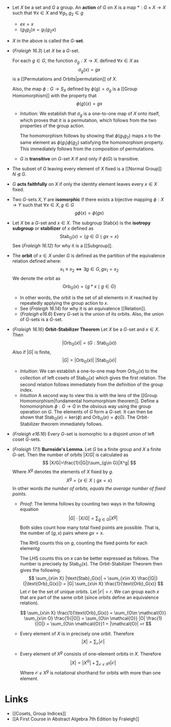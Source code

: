 * Let $X$ be a set and $G$ a group. An **action** of $G$ on $X$ is a map $\ast:G\times X\to X$  such that $\forall x\in X$ and $\forall g_1,g_2\in g$
	* $ex=x$
	* $(g_1g_2)x = g_1(g_2x)$ 
* $X$ in the above is called the $G$-**set**.

* (*Fraleigh 16.3*) Let $X$ be a $G$-set. 
  
  For each $g\in G$, the function $\sigma_g:X\to X$. defined $\forall x\in X$ as 
  $$
  \sigma_g(x)=gx
  $$
  is a [[Permutations and Orbits|permutation]] of $X$.
  
  Also, the map $\phi: G\to S_X$ defined by $\phi(g)=\sigma_g$ is a [[Group Homomorphism]] with the property that 
  $$
  \phi(g)(x)=gx
  $$
	* *Intuition*: We establish that $\sigma_g$ is a one-to-one map of $X$ onto itself, which proves that it is a permutation, which follows from the two properties of the group action.
	  
	  The homomorphism follows by showing that $\phi(g_1 g_2)$ maps $x$ to the same element as $\phi(g_1)\phi(g_2)$ satisfying the homomorphism property. This immediately follows from the composition of permutations.
	* $G$ is **transitive** on $G$-set $X$ if and only if $\phi(G)$ is transitive.

* The subset of $G$ leaving every element of $X$ fixed is a [[Normal Group]] $N\unlhd G$.
* $G$ **acts faithfully** on $X$ if only the identity element leaves every $x\in X$ fixed.
* Two $G$-sets $X,Y$ are **isomorphic** if there exists a bijective mapping $\phi:X\to Y$ such that $\forall x\in X, g\in G$ 
  $$
  g\phi(x)=\phi(gx)
  $$
   
* Let $X$ be a $G$-set and $x\in X$. The subgroup $\text{Stab}(x)$ is the **isotropy subgroup** or **stabilizer** of $x$ defined as 
  $$
  \text{Stab}_G(x) =\{g\in G\mid gx=x\}
  $$
  See (*Fraleigh 16.12*) for why it is a [[Subgroup]]. 

* The **orbit** of $x\in X$ under $G$ is defined as the partition of the equivalence relation defined where: 
  $$
  x_1\equiv x_2\iff \exists g\in G, gx_1=x_2
  $$
  We denote the orbit as 
  $$
  \text{Orb}_G(x)=\{g\ast x \mid g \in G \}
  $$
	* In other words, the orbit is the set of all elements in $X$ reached by repeatedly applying the group action to $x$.
	* See (*Fraleigh 16.14*) for why it is an equivalence [[Relation]]. 
	* (*Fraleigh e16.6*) Every $G$-set is the union of its orbits. Also, the union of $G$-sets is a $G$-set.

* (*Fraleigh 16.16*) **Orbit-Stabilizer Theorem**  Let $X$ be a $G$-set and $x\in X$. Then 
  $$
  |\text{Orb}_G(x)|=(G : \text{Stab}_G(x))
  $$
  Also if $|G|$ is finite, 
  $$
  |G|=|\text{Orb}_G(x)| \ |\text{Stab}_G(x)|
  $$
	* *Intuition*: We can establish a one-to-one map from $\text{Orb}_G(x)$ to the collection of left cosets of $\text{Stab}_G(x)$ which gives the first relation. The second relation follows immediately from the definition of the group index.
	* *Intuition* A second way to view this is with the lens of the [[Group Homomorphism|fundamental homomorphism theorem]]. Define a homomorphism $\phi:G\to G$ in the obvious way using the group operation on $G$. The elements of $G$ form a $G$-set. 
	  It can then be shown that $\text{Stab}_G(e)=\text{ker}(\phi)$ and $\text{Orb}_G(e) =\phi(G)$. The Orbit-Stabilizer theorem immediately follows.  

* (*Fraleigh e16.16*) Every $G$-set is isomorphic to a disjoint union of left coset $G$-sets.

* (*Fraleigh 17.1*) **Burnside's Lemma**. Let $G$ be a finite group and $X$ a finite $G$-set. Then the number of orbits $|X/G|$ is calculated as 
  $$
  |X/G|=\frac{1}{|G|}\sum_{g\in G}|X^g|
  $$
  Where $X^g$ denotes the elements of $X$ fixed by $g$. $$X^g=\{x\in X\mid gx=x\}$$In other words *the number of orbits, equals the average number of fixed points*.
	* *Proof*: The lemma follows by counting two ways in the following equation
	  $$
	  |G| \cdot |X/G| = \sum_{g\in G}|X^g| 
	  $$
	  Both sides count how many total fixed points are possible. That is, the number of $(g,x)$ pairs where $gx=x$. 
	  
	  The RHS counts this on $g$, counting the fixed points for each element$g$
	  
	  The LHS counts this on $x$ can be better expressed as follows. The number is precisely by $\text{Stab}_G(x)$. The Orbit-Stabilizer Theorem then gives the following.
	  $$
	  \sum_{x\in X} |\text{Stab}_G(x)| = \sum_{x\in X} \frac{|G|}{|\text{Orb}_G(x)|} = |G| \sum_{x\in X} \frac{1}{\text{Orb}_G(x)}
	  $$
	  Let $\mathcal{O}$ be the set of unique orbits. Let $|\mathcal{O}|= r$. We can group each $x$ that are part of the same orbit (since orbits define an equivalence relation).
	  
	  $$
	  \sum_{x\in X} \frac{1}{\text{Orb}_G(x)} = \sum_{O\in \mathcal{O}} \sum_{x\in O} \frac{1}{|O|} = \sum_{O\in \mathcal{O}} |O| \frac{1}{|O|} = \sum_{O\in \mathcal{O}}1 = |\mathcal{O}| =r
	  $$ 
	* Every element of $X$ is in precisely one orbit. Therefore 
	  $$
	  |X| = \sum_{\mathcal{O}} |\mathcal{O}|
	  $$
	* Every element of $X^g$ consists of one-element orbits in $X$. Therefore 
	  $$
	  |X| = |X^G| + \sum_{\mathcal{O}\notin X^g} |\mathcal{O}|
	  $$
	  Where $\mathcal{O}\notin X^g$ is notational shorthand for orbits with more than one element.


# Links
* [[Cosets, Group Indices]]
* [[A First Course in Abstract Algebra 7th Edition by Fraleigh]]